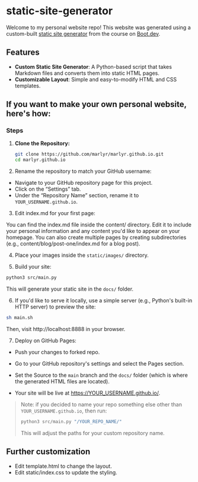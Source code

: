 # static-site-generator

Welcome to my personal website repo! This website was generated using a custom-built [static site generator](https://www.boot.dev/courses/build-static-site-generator-python) from the course on [Boot.dev](https://www.boot.dev).

## Features

- **Custom Static Site Generator**: A Python-based script that takes Markdown files and converts them into static HTML pages.
- **Customizable Layout**: Simple and easy-to-modify HTML and CSS templates.

## If you want to make your own personal website, here's how:

### Steps

1. **Clone the Repository:**

   ```bash
   git clone https://github.com/marlyr/marlyr.github.io.git
   cd marlyr.github.io
   ```
2. Rename the repository to match your GitHub username:

- Navigate to your GitHub repository page for this project.
- Click on the “Settings” tab.
- Under the “Repository Name” section, rename it to `YOUR_USERNAME.github.io`.

3. Edit index.md for your first page:

You can find the index.md file inside the content/ directory. Edit it to include your personal information and any content you'd like to appear on your homepage. You can also create multiple pages by creating subdirectories (e.g., content/blog/post-one/index.md for a blog post).

4. Place your images inside the `static/images/` directory.

5. Build your site:

```bash
python3 src/main.py
```
This will generate your static site in the `docs/` folder.

6. If you'd like to serve it locally, use a simple server (e.g., Python's built-in HTTP server) to preview the site:

```bash
sh main.sh
```
Then, visit http://localhost:8888 in your browser.

7. Deploy on GitHub Pages:

- Push your changes to forked repo.

- Go to your GitHub repository's settings and select the Pages section.

- Set the Source to the `main` branch and the `docs/` folder (which is where the generated HTML files are located).

- Your site will be live at https://YOUR_USERNAME.github.io/.


> Note: if you decided to name your repo something else other than `YOUR_USERNAME.github.io`, then run:
>
>  ```bash
> python3 src/main.py "/YOUR_REPO_NAME/"
> ```
>  This will adjust the paths for your custom repository name.

## Further customization

- Edit template.html to change the layout.
- Edit static/index.css to update the styling.
